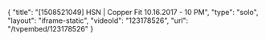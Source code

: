 {
    "title": "[1508521049] HSN | Copper Fit 10.16.2017 - 10 PM",
    "type": "solo",
    "layout": "iframe-static",
    "videoId": "123178526",
    "url": "\/tvpembed\/123178526"
}